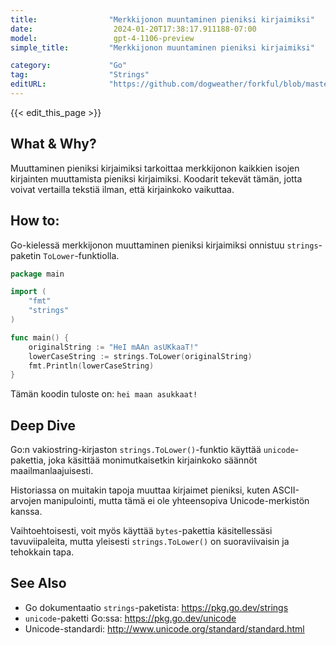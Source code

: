 ```yaml
---
title:                "Merkkijonon muuntaminen pieniksi kirjaimiksi"
date:                  2024-01-20T17:38:17.911188-07:00
model:                 gpt-4-1106-preview
simple_title:         "Merkkijonon muuntaminen pieniksi kirjaimiksi"

category:             "Go"
tag:                  "Strings"
editURL:              "https://github.com/dogweather/forkful/blob/master/content/fi/go/converting-a-string-to-lower-case.md"
---
```


{{< edit_this_page >}}

## What & Why?
Muuttaminen pieniksi kirjaimiksi tarkoittaa merkkijonon kaikkien isojen kirjainten muuttamista pieniksi kirjaimiksi. Koodarit tekevät tämän, jotta voivat vertailla tekstiä ilman, että kirjainkoko vaikuttaa.

## How to:
Go-kielessä merkkijonon muuttaminen pieniksi kirjaimiksi onnistuu `strings`-paketin `ToLower`-funktiolla.

```Go
package main

import (
	"fmt"
	"strings"
)

func main() {
	originalString := "HeI mAAn asUKkaaT!"
	lowerCaseString := strings.ToLower(originalString)
	fmt.Println(lowerCaseString)
}

```

Tämän koodin tuloste on: `hei maan asukkaat!`

## Deep Dive
Go:n vakiostring-kirjaston `strings.ToLower()`-funktio käyttää `unicode`-pakettia, joka käsittää monimutkaisetkin kirjainkoko säännöt maailmanlaajuisesti.

Historiassa on muitakin tapoja muuttaa kirjaimet pieniksi, kuten ASCII-arvojen manipulointi, mutta tämä ei ole yhteensopiva Unicode-merkistön kanssa.

Vaihtoehtoisesti, voit myös käyttää `bytes`-pakettia käsitellessäsi tavuviipaleita, mutta yleisesti `strings.ToLower()` on suoraviivaisin ja tehokkain tapa.

## See Also
- Go dokumentaatio `strings`-paketista: https://pkg.go.dev/strings
- `unicode`-paketti Go:ssa: https://pkg.go.dev/unicode
- Unicode-standardi: http://www.unicode.org/standard/standard.html
